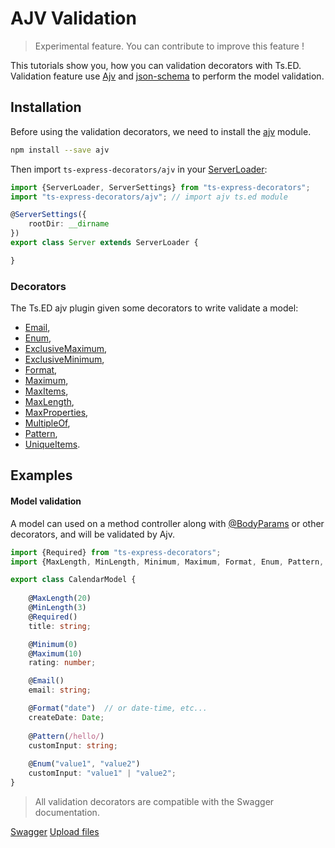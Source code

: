 # AJV Validation
> Experimental feature. You can contribute to improve this feature !

This tutorials show you, how you can validation decorators with Ts.ED. Validation feature use [Ajv](https://github.com/epoberezkin/ajv)
 and [json-schema](http://json-schema.org/latest/json-schema-validation.html) to perform the model validation.

## Installation

Before using the validation decorators, we need to install the [ajv](https://www.npmjs.com/package/ajv) module.

```bash
npm install --save ajv
```

Then import `ts-express-decorators/ajv` in your [ServerLoader](api/common/server/serverloader.md):

```typescript
import {ServerLoader, ServerSettings} from "ts-express-decorators";
import "ts-express-decorators/ajv"; // import ajv ts.ed module

@ServerSettings({
    rootDir: __dirname
})
export class Server extends ServerLoader {

}
```

### Decorators

The Ts.ED ajv plugin given some decorators to write validate a model:

- [Email](api/ajv/email.md),
- [Enum](api/ajv/enum.md),
- [ExclusiveMaximum](api/ajv/exclusivemaximum.md),
- [ExclusiveMinimum](api/ajv/exclusiveminimum.md),
- [Format](api/ajv/format.md),
- [Maximum](api/ajv/maximum.md),
- [MaxItems](api/ajv/maxitems.md),
- [MaxLength](api/ajv/maxlength.md),
- [MaxProperties](api/ajv/maxproperties.md),
- [MultipleOf](api/ajv/multipleof.md),
- [Pattern](api/ajv/pattern.md),
- [UniqueItems](api/ajv/uniqueitems.md).
 
## Examples

#### Model validation

A model can used on a method controller along with [@BodyParams](api/common/filters/bodyparams.md) or other decorators, and will
be validated by Ajv.

```typescript
import {Required} from "ts-express-decorators";
import {MaxLength, MinLength, Minimum, Maximum, Format, Enum, Pattern, Email} from "ts-express-decorators/ajv";

export class CalendarModel {
    
    @MaxLength(20)
    @MinLength(3)
    @Required()
    title: string;

    @Minimum(0)
    @Maximum(10)
    rating: number;

    @Email()
    email: string;

    @Format("date")  // or date-time, etc...
    createDate: Date;
    
    @Pattern(/hello/)
    customInput: string;
    
    @Enum("value1", "value2")
    customInput: "value1" | "value2";
}
```

> All validation decorators are compatible with the Swagger documentation.

<div class="guide-links">
<a href="#/tutorials/swagger">Swagger</a>
<a href="#/tutorials/upload-files-with-multer">Upload files</a>
</div>